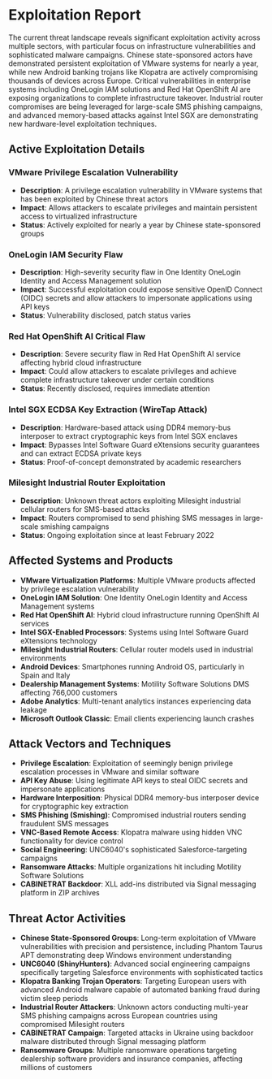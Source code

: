 # Exploitation Report

The current threat landscape reveals significant exploitation activity across multiple sectors, with particular focus on infrastructure vulnerabilities and sophisticated malware campaigns. Chinese state-sponsored actors have demonstrated persistent exploitation of VMware systems for nearly a year, while new Android banking trojans like Klopatra are actively compromising thousands of devices across Europe. Critical vulnerabilities in enterprise systems including OneLogin IAM solutions and Red Hat OpenShift AI are exposing organizations to complete infrastructure takeover. Industrial router compromises are being leveraged for large-scale SMS phishing campaigns, and advanced memory-based attacks against Intel SGX are demonstrating new hardware-level exploitation techniques.

## Active Exploitation Details

### VMware Privilege Escalation Vulnerability
- **Description**: A privilege escalation vulnerability in VMware systems that has been exploited by Chinese threat actors
- **Impact**: Allows attackers to escalate privileges and maintain persistent access to virtualized infrastructure
- **Status**: Actively exploited for nearly a year by Chinese state-sponsored groups

### OneLogin IAM Security Flaw
- **Description**: High-severity security flaw in One Identity OneLogin Identity and Access Management solution
- **Impact**: Successful exploitation could expose sensitive OpenID Connect (OIDC) secrets and allow attackers to impersonate applications using API keys
- **Status**: Vulnerability disclosed, patch status varies

### Red Hat OpenShift AI Critical Flaw
- **Description**: Severe security flaw in Red Hat OpenShift AI service affecting hybrid cloud infrastructure
- **Impact**: Could allow attackers to escalate privileges and achieve complete infrastructure takeover under certain conditions
- **Status**: Recently disclosed, requires immediate attention

### Intel SGX ECDSA Key Extraction (WireTap Attack)
- **Description**: Hardware-based attack using DDR4 memory-bus interposer to extract cryptographic keys from Intel SGX enclaves
- **Impact**: Bypasses Intel Software Guard eXtensions security guarantees and can extract ECDSA private keys
- **Status**: Proof-of-concept demonstrated by academic researchers

### Milesight Industrial Router Exploitation
- **Description**: Unknown threat actors exploiting Milesight industrial cellular routers for SMS-based attacks
- **Impact**: Routers compromised to send phishing SMS messages in large-scale smishing campaigns
- **Status**: Ongoing exploitation since at least February 2022

## Affected Systems and Products

- **VMware Virtualization Platforms**: Multiple VMware products affected by privilege escalation vulnerability
- **OneLogin IAM Solution**: One Identity OneLogin Identity and Access Management systems
- **Red Hat OpenShift AI**: Hybrid cloud infrastructure running OpenShift AI services
- **Intel SGX-Enabled Processors**: Systems using Intel Software Guard eXtensions technology
- **Milesight Industrial Routers**: Cellular router models used in industrial environments
- **Android Devices**: Smartphones running Android OS, particularly in Spain and Italy
- **Dealership Management Systems**: Motility Software Solutions DMS affecting 766,000 customers
- **Adobe Analytics**: Multi-tenant analytics instances experiencing data leakage
- **Microsoft Outlook Classic**: Email clients experiencing launch crashes

## Attack Vectors and Techniques

- **Privilege Escalation**: Exploitation of seemingly benign privilege escalation processes in VMware and similar software
- **API Key Abuse**: Using legitimate API keys to steal OIDC secrets and impersonate applications
- **Hardware Interposition**: Physical DDR4 memory-bus interposer device for cryptographic key extraction
- **SMS Phishing (Smishing)**: Compromised industrial routers sending fraudulent SMS messages
- **VNC-Based Remote Access**: Klopatra malware using hidden VNC functionality for device control
- **Social Engineering**: UNC6040's sophisticated Salesforce-targeting campaigns
- **Ransomware Attacks**: Multiple organizations hit including Motility Software Solutions
- **CABINETRAT Backdoor**: XLL add-ins distributed via Signal messaging platform in ZIP archives

## Threat Actor Activities

- **Chinese State-Sponsored Groups**: Long-term exploitation of VMware vulnerabilities with precision and persistence, including Phantom Taurus APT demonstrating deep Windows environment understanding
- **UNC6040 (ShinyHunters)**: Advanced social engineering campaigns specifically targeting Salesforce environments with sophisticated tactics
- **Klopatra Banking Trojan Operators**: Targeting European users with advanced Android malware capable of automated banking fraud during victim sleep periods
- **Industrial Router Attackers**: Unknown actors conducting multi-year SMS phishing campaigns across European countries using compromised Milesight routers
- **CABINETRAT Campaign**: Targeted attacks in Ukraine using backdoor malware distributed through Signal messaging platform
- **Ransomware Groups**: Multiple ransomware operations targeting dealership software providers and insurance companies, affecting millions of customers